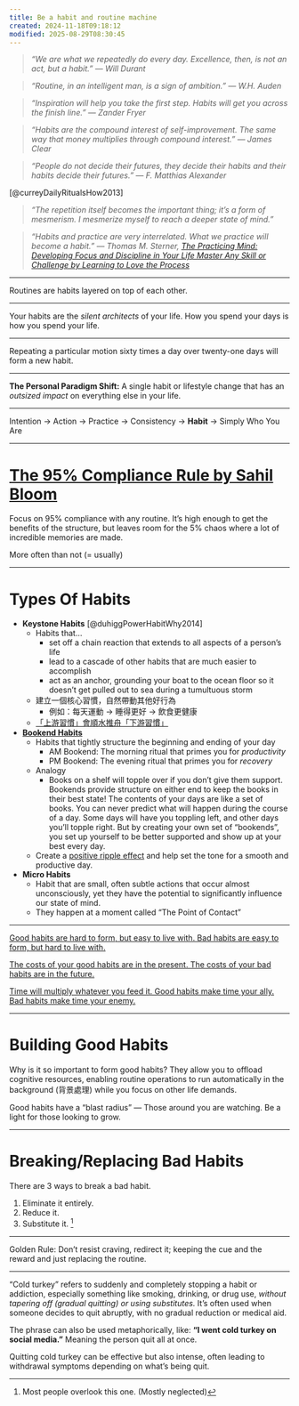 ```yaml
---
title: Be a habit and routine machine
created: 2024-11-18T09:18:12
modified: 2025-08-29T08:30:45
---
```


> _“We are what we repeatedly do every day. Excellence, then, is not an act, but a habit.” — Will Durant_

> _“Routine, in an intelligent man, is a sign of ambition.” — W.H. Auden_

> _“Inspiration will help you take the first step. Habits will get you across the finish line.” — Zander Fryer_

> _“Habits are the compound interest of self-improvement. The same way that money multiplies through compound interest.” — James Clear_

> _“People do not decide their futures, they decide their habits and their habits decide their futures.” — F. Matthias Alexander_

[@curreyDailyRitualsHow2013]

> _“The repetition itself becomes the important thing; it’s a form of mesmerism. I mesmerize myself to reach a deeper state of mind.”_

> _“Habits and practice are very interrelated. What we practice will become a habit.” ― Thomas M. Sterner, [The Practicing Mind: Developing Focus and Discipline in Your Life Master Any Skill or Challenge by Learning to Love the Process](https://www.goodreads.com/work/quotes/326331)_

---

Routines are habits layered on top of each other.

---

Your habits are the _silent architects_ of your life. How you spend your days is how you spend your life.

---

Repeating a particular motion sixty times a day over twenty-one days will form a new habit.

---

**The Personal Paradigm Shift:** A single habit or lifestyle change that has an _outsized impact_ on everything else in your life.

---

Intention → Action → Practice → Consistency → **Habit** → Simply Who You Are

---

# [The 95% Compliance Rule by Sahil Bloom](https://x.com/SahilBloom/status/1832407335303835752)

Focus on 95% compliance with any routine. It’s high enough to get the benefits of the structure, but leaves room for the 5% chaos where a lot of incredible memories are made.

More often than not (= usually)

---

# Types Of Habits

* **Keystone Habits** [@duhiggPowerHabitWhy2014]
	* Habits that…
		* set off a chain reaction that extends to all aspects of a person’s life
		* lead to a cascade of other habits that are much easier to accomplish
		* act as an anchor, grounding your boat to the ocean floor so it doesn’t get pulled out to sea during a tumultuous storm
	* 建立一個核心習慣，自然帶動其他好行為
		* 例如：每天運動 → 睡得更好 → 飲食更健康
	* [「上游習慣」會順水推舟「下游習慣」](https://podcasts.apple.com/de/podcast/%E9%9B%BB%E6%89%B6%E6%A2%AF%E8%B5%B0%E5%B7%A6%E9%82%8A-with-jacky-left-side-escalator/id1544225078?i=1000679697289)
* **[Bookend Habits](Always%20start%20and%20end%20the%20day%20right.md)**
	* Habits that tightly structure the beginning and ending of your day
		* AM Bookend: The morning ritual that primes you for _productivity_
		* PM Bookend: The evening ritual that primes you for _recovery_
	* Analogy
		* Books on a shelf will topple over if you don’t give them support. Bookends provide structure on either end to keep the books in their best state! The contents of your days are like a set of books. You can never predict what will happen during the course of a day. Some days will have you toppling left, and other days you’ll topple right. But by creating your own set of “bookends”, you set up yourself to be better supported and show up at your best every day.
	* Create a [positive ripple effect](The%20Compounding%20Effect.md) and help set the tone for a smooth and productive day.
* **Micro Habits**
	* Habit that are small, often subtle actions that occur almost unconsciously, yet they have the potential to significantly influence our state of mind.
	* They happen at a moment called “The Point of Contact”

---

[Good habits are hard to form, but easy to live with. Bad habits are easy to form, but hard to live with.](https://youtu.be/5J6jAC6XxAI)

[The costs of your good habits are in the present. The costs of your bad habits are in the future.](https://x.com/JamesClear/status/1016336943813185537)

[Time will multiply whatever you feed it. Good habits make time your ally. Bad habits make time your enemy.](https://jamesclear.com/3-2-1/may-22-2025)

---

# Building Good Habits

Why is it so important to form good habits? They allow you to offload cognitive resources, enabling routine operations to run automatically in the background (背景處理) while you focus on other life demands.

Good habits have a “blast radius” — Those around you are watching. Be a light for those looking to grow.

---

# Breaking/Replacing Bad Habits

There are 3 ways to break a bad habit.

1. Eliminate it entirely.
2. Reduce it.
3. Substitute it. [^1]

---

Golden Rule: Don’t resist craving, redirect it; keeping the cue and the reward and just replacing the routine.

---

“Cold turkey” refers to suddenly and completely stopping a habit or addiction, especially something like smoking, drinking, or drug use, _without tapering off (gradual quitting) or using substitutes._ It’s often used when someone decides to quit abruptly, with no gradual reduction or medical aid.

  The phrase can also be used metaphorically, like: **“I went cold turkey on social media.”** Meaning the person quit all at once.

  Quitting cold turkey can be effective but also intense, often leading to withdrawal symptoms depending on what’s being quit.

[^1]: Most people overlook this one. (Mostly neglected)
